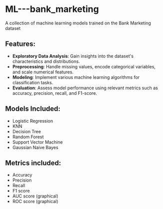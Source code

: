 # ML---bank_marketing
A collection of machine learning models trained on the Bank Marketing dataset

## Features:
+ **Exploratory Data Analysis**: Gain insights into the dataset's characteristics and distributions.
+ **Preprocessing**: Handle missing values, encode categorical variables, and scale numerical features.
+ **Modeling**: Implement various machine learning algorithms for classification tasks.
+ **Evaluation**: Assess model performance using relevant metrics such as accuracy, precision, recall, and F1-score.

## Models Included:
+ Logistic Regression
+ KNN
+ Decision Tree
+ Random Forest
+ Support Vector Machine
+ Gaussian Naive Bayes

## Metrics included:
+ Accuracy
+ Precision
+ Recall
+ F1 score
+ AUC score (graphical)
+ ROC score (graphical)
